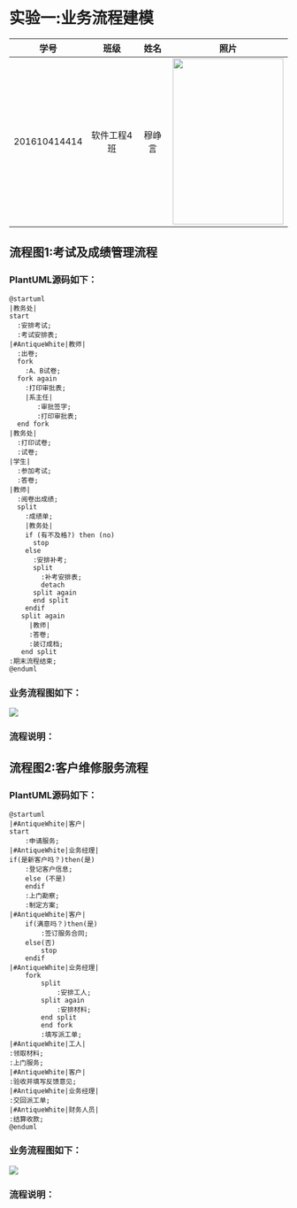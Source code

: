 # 实验一:业务流程建模

|    学号    |       班级       |      姓名     |照片|
|:-------:|:-------------:|:----------:|:-----------:|
|  201610414414  |     软件工程4班    |   穆峥言   |<img src="https://github.com/mzy1997/is_analysis/blob/master/test1/5617531AD9394A6243FCDEEBF0F683B1.jpg" width="200" height="300" />|

## 流程图1:考试及成绩管理流程
### PlantUML源码如下：
```
@startuml
|教务处|
start
  :安排考试;
  :考试安排表;
|#AntiqueWhite|教师|
  :出卷;
  fork
    :A、B试卷;
  fork again
    :打印审批表;
    |系主任|
       :审批签字;
       :打印审批表;
  end fork
|教务处|
  :打印试卷;
  :试卷;
|学生|
  :参加考试;
  :答卷;
|教师|
  :阅卷出成绩;
  split
    :成绩单;
    |教务处|
    if (有不及格?) then (no)
      stop
    else
      :安排补考;
      split
        :补考安排表;
        detach
      split again
      end split
    endif
   split again
     |教师|
     :答卷;
     :装订成档;
   end split
:期末流程结束;
@enduml
```
### 业务流程图如下：
<img src="https://github.com/mzy1997/is_analysis/blob/master/test1/markManager.png"/>

### 流程说明：
## 流程图2:客户维修服务流程
### PlantUML源码如下：
```
@startuml
|#AntiqueWhite|客户|
start
    :申请服务;
|#AntiqueWhite|业务经理|
if(是新客户吗？)then(是)
    :登记客户信息;
    else (不是)
    endif
    :上门勘察;
    :制定方案;
|#AntiqueWhite|客户|
    if(满意吗？)then(是)
        :签订服务合同;
    else(否)
        stop
    endif
|#AntiqueWhite|业务经理|
    fork
        split
            :安排工人;
        split again
            :安排材料;
        end split
        end fork
        :填写派工单;
|#AntiqueWhite|工人|
:领取材料;
:上门服务;
|#AntiqueWhite|客户|
:验收并填写反馈意见;
|#AntiqueWhite|业务经理|
:交回派工单;
|#AntiqueWhite|财务人员|
:结算收款;
@enduml
```
### 业务流程图如下：
<img src="https://github.com/mzy1997/is_analysis/blob/master/test1/customerService.png"/>

### 流程说明：
